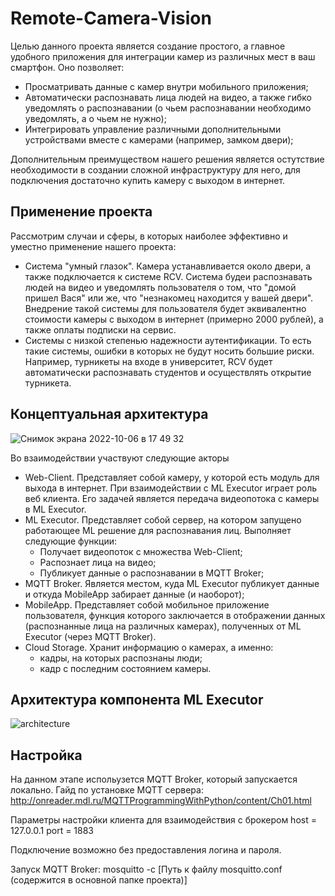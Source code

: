 # Remote-Camera-Vision

Целью данного проекта является создание простого, а главное удобного приложения для интеграции камер из различных мест в ваш смартфон. Оно позволяет:
* Просматривать данные с камер внутри мобильного приложения;
* Автоматически распознавать лица людей на видео, а также гибко уведомлять о распознавании (о чьем распознавании необходимо уведомлять, а о чьем не нужно);
* Интегрировать управление различными дополнительными устройствами вместе с камерами (например, замком двери);

Дополнительным преимуществом нашего решения является остутствие необходимости в создании сложной инфраструктуру для него, для подключения достаточно купить камеру с выходом в интернет.

## Применение проекта

Рассмотрим случаи и сферы, в которых наиболее эффективно и уместно применение нашего проекта:
* Система "умный глазок". Камера устанавливается около двери, а также подключается к системе RCV. Система будеи распознавать людей на видео и уведомлять пользователя о том, что "домой пришел Вася" или же, что "незнакомец находится у вашей двери". Внедрение такой системы для пользователя  будет эквивалентно стоимости камеры с выходом в интернет (примерно 2000 рублей), а также оплаты подписки на сервис.
* Системы с низкой степенью надежности аутентификации. То есть такие системы, ошибки в которых не будут носить большие риски. Например, турникеты на входе в университет, RCV будет автоматически распознавать студентов и осуществлять открытие турникета.

## Концептуальная архитектура

![Снимок экрана 2022-10-06 в 17 49 32](https://user-images.githubusercontent.com/67962930/194345145-fc97ea1d-8823-4ae3-8eeb-38c5fd5eceb9.png)

Во взаимодействии участвуют следующие акторы
* Web-Client. Представляет собой камеру, у которой есть модуль для выхода в интернет. При взаимодействии с ML Executor играет роль веб клиента. Его задачей является передача видеопотока с камеры в ML Executor.
* ML Executor. Представляет собой сервер, на котором запущено работающее ML решение для распознавания лиц. Выполняет следующие функции:
  * Получает видеопоток с множества Web-Client;
  * Распознает лица на видео;
  * Публикует данные о распознавании в MQTT Broker;
* MQTT Broker. Является местом, куда ML Executor публикует данные и откуда MobileApp забирает данные (и наоборот);
* MobileApp. Представляет собой мобильное приложение пользователя, функция которого заключается в отображении данных (распознанные лица на различных камерах), полученных от ML Executor (через MQTT Broker).
* Cloud Storage. Хранит информацию о камерах, а именно:
  * кадры, на которых распознаны люди;
  * кадр с последним состоянием камеры.

## Архитектура компонента ML Executor

![architecture](https://user-images.githubusercontent.com/67962930/194345414-bcdc3b10-b5df-4d33-864c-19daf1a37a44.png)

## Настройка

На данном этапе испольузется MQTT Broker, который запускается локально.
Гайд по установке MQTT сервера: http://onreader.mdl.ru/MQTTProgrammingWithPython/content/Ch01.html

Параметры настройки клиента для взаимодействия с брокером 
host = 127.0.0.1 
port = 1883 

Подключение возможно без предоставления логина и пароля.

Запуск MQTT Broker: mosquitto -c [Путь к файлу mosquitto.conf (содержится в основной папке проекта)]
